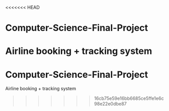 <<<<<<< HEAD
# Computer-Science-Final-Project
Airline booking + tracking system
=======
# Computer-Science-Final-Project
Airline booking + tracking system
>>>>>>> 16cb75e59e16bb6685ce5ffe1e6c98e22e0dbe87

